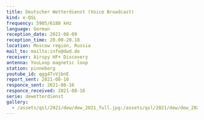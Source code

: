 ```yaml
---
title: Deutscher Wetterdienst (Voice Broadcast)
kind: e-QSL
frequency: 5905/6180 kHz
language: German
reception_date: 2021-08-09
reception_time: 20.00-20.18
location: Moscow region, Russia
mail_to: mailto:info@dwd.de
receiver: Airspy HF+ Discovery
antenna: YouLoop magnetic loop
station: pinneberg
youtube_id: qgg4TvVjbnE
report_sent: 2021-08-10
responce_sent: 2021-08-16
responce_received: 2021-08-16
serie: dewetterdienst
gallery:
  - /assets/qsl/2021/dew/dew_2021_full.jpg:/assets/qsl/2021/dew/dew_2021_small.jpg
---
```

